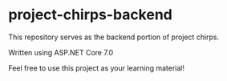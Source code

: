 # project-chirps-backend

This repository serves as the backend portion of project chirps.

Written using ASP.NET Core 7.0

Feel free to use this project as your learning material!
